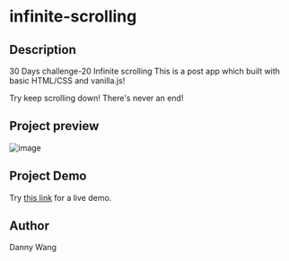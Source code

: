 # infinite-scrolling

## Description
30 Days challenge-20 Infinite scrolling
This is a post app which built with basic HTML/CSS and vanilla.js!

Try keep scrolling down! There's never an end!

## Project preview

![image](https://github.com/windate3411/infinite-scrolling/blob/master/demo.gif)

## Project Demo

Try [this link](https://windate3411.github.io/infinite-scrolling/) for a live demo.

## Author
Danny Wang

